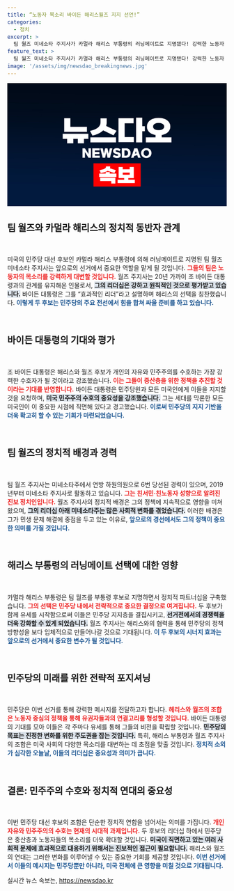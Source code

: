 ```yaml
---
title: “노동자 목소리 바이든 해리스월즈 지지 선언!”
categories:
  - 정치
excerpt: >
  팀 월즈 미네소타 주지사가 카멀라 해리스 부통령의 러닝메이트로 지명됐다! 강력한 노동자 목소리와 민주주의 수호자로서의 역할을 맡을 그들의 여정, 이제 시작됩니다. 클릭하여 더 알아보세요!
feature_text: >
  팀 월즈 미네소타 주지사가 카멀라 해리스 부통령의 러닝메이트로 지명됐다! 강력한 노동자 목소리와 민주주의 수호자로서의 역할을 맡을 그들의 여정, 이제 시작됩니다. 클릭하여 더 알아보세요!
image: '/assets/img/newsdao_breakingnews.jpg'
---
```


<p><img src="/assets/img/newsdao_breakingnews.jpg" alt="pcversion 속보" /></p>

<h2 data-ke-size="size26">팀 월즈와 카멀라 해리스의 정치적 동반자 관계</h2>

<p data-ke-size="size16">&nbsp;</p>

<p>미국의 민주당 대선 후보인 카멀라 해리스 부통령에 의해 러닝메이트로 지명된 팀 월즈 미네소타 주지사는 앞으로의 선거에서 중요한 역할을 맡게 될 것입니다. <b><span style="color: #ee2323;">그들의 팀은 노동자의 목소리를 강력하게 대변할 것입니다.</span></b> 월즈 주지사는 20년 가까이 조 바이든 대통령과의 관계를 유지해온 인물로서, <b><span style="background-color: #21538527;">그의 리더십은 강하고 원칙적인 것으로 평가받고 있습니다.</span></b> 바이든 대통령은 그를 “효과적인 리더”라고 설명하며 해리스의 선택을 칭찬했습니다. <b><span style="color: #1a5490;">이렇게 두 후보는 민주당의 주요 전선에서 힘을 합쳐 싸울 준비를 하고 있습니다.</span></b></p>

<p data-ke-size="size16">&nbsp;</p>

<h2 data-ke-size="size26">바이든 대통령의 기대와 평가</h2>

<p data-ke-size="size16">&nbsp;</p>

<p>조 바이든 대통령은 해리스와 월즈 후보가 개인의 자유와 민주주의를 수호하는 가장 강력한 수호자가 될 것이라고 강조했습니다. <b><span style="color: #ee2323;">이는 그들이 중산층을 위한 정책을 추진할 것이라는 기대를 반영합니다.</span></b> 바이든 대통령은 민주당원과 모든 미국인에게 이들을 지지할 것을 요청하며, <b><span style="background-color: #21538527;">미국 민주주의 수호의 중요성을 강조했습니다.</span></b> 그는 세대를 막론한 모든 미국인이 이 중요한 시점에 직면해 있다고 경고했습니다. <b><span style="color: #1a5490;">이로써 민주당의 지지 기반을 더욱 확고히 할 수 있는 기회가 마련되었습니다.</span></b></p>

<p data-ke-size="size16">&nbsp;</p>

<h2 data-ke-size="size26">팀 월즈의 정치적 배경과 경력</h2>

<p data-ke-size="size16">&nbsp;</p>

<p>팀 월즈 주지사는 미네소타주에서 연방 하원의원으로 6번 당선된 경력이 있으며, 2019년부터 미네소타 주지사로 활동하고 있습니다. <b><span style="color: #ee2323;">그는 친서민·친노동자 성향으로 알려진 진보 정치인입니다.</span></b> 월즈 주지사의 정치적 배경은 그의 정책에 지속적으로 영향을 미쳐왔으며, <b><span style="background-color: #21538527;">그의 리더십 아래 미네소타주는 많은 사회적 변화를 겪었습니다.</span></b> 이러한 배경은 그가 민생 문제 해결에 중점을 두고 있는 이유로, <b><span style="color: #1a5490;">앞으로의 경선에서도 그의 정책이 중요한 의미를 가질 것입니다.</span></b></p>

<p data-ke-size="size16">&nbsp;</p>

<h2 data-ke-size="size26">해리스 부통령의 러닝메이트 선택에 대한 영향</h2>

<p data-ke-size="size16">&nbsp;</p>

<p>카멀라 해리스 부통령은 팀 월즈를 부통령 후보로 지명하면서 정치적 파트너십을 구축했습니다. <b><span style="color: #ee2323;">그의 선택은 민주당 내에서 전략적으로 중요한 결정으로 여겨집니다.</span></b> 두 후보가 함께 유세를 시작함으로써 이들은 민주당 지지층을 결집시키고, <b><span style="background-color: #21538527;">선거전에서의 경쟁력을 더욱 강화할 수 있게 되었습니다.</span></b> 월즈 주지사는 해리스와의 협력을 통해 민주당의 정책 방향성을 보다 입체적으로 만들어나갈 것으로 기대됩니다. <b><span style="color: #1a5490;">이 두 후보의 시너지 효과는 앞으로의 선거에서 중요한 변수가 될 것입니다.</span></b></p>

<p data-ke-size="size16">&nbsp;</p>

<h2 data-ke-size="size26">민주당의 미래를 위한 전략적 포지셔닝</h2>

<p data-ke-size="size16">&nbsp;</p>

<p>민주당은 이번 선거를 통해 강력한 메시지를 전달하고자 합니다. <b><span style="color: #ee2323;">헤리스와 월즈의 조합은 노동자 중심의 정책을 통해 유권자들과의 연결고리를 형성할 것입니다.</span></b> 바이든 대통령의 기대를 모아 이들은 각 주마다 유세를 통해 그들의 비전을 확립할 것입니다. <b><span style="background-color: #21538527;">민주당의 목표는 진정한 변화를 위한 주도권을 잡는 것입니다.</span></b> 특히, 해리스 부통령과 월즈 주지사의 조합은 미국 사회의 다양한 목소리를 대변하는 데 초점을 맞출 것입니다. <b><span style="color: #1a5490;">정치적 소외가 심각한 오늘날, 이들의 리더십은 중요성과 의미가 큽니다.</span></b></p>

<p data-ke-size="size16">&nbsp;</p>

<h2 data-ke-size="size26">결론: 민주주의 수호와 정치적 연대의 중요성</h2>

<p data-ke-size="size16">&nbsp;</p>

<p>이번 민주당 대선 후보의 조합은 단순한 정치적 연합을 넘어서는 의미를 가집니다. <b><span style="color: #ee2323;">개인 자유와 민주주의의 수호는 현재의 시대적 과제입니다.</span></b> 두 후보의 리더십 하에서 민주당은 중산층과 노동자들의 목소리를 더욱 확대할 것입니다. <b><span style="background-color: #21538527;">미국이 직면하고 있는 여러 사회적 문제에 효과적으로 대응하기 위해서는 진보적인 접근이 필요합니다.</span></b> 해리스와 월즈의 연대는 그러한 변화를 이루어낼 수 있는 중요한 기회를 제공할 것입니다. <b><span style="color: #1a5490;">이번 선거에서 이들의 메시지는 민주당뿐만 아니라, 미국 전체에 큰 영향을 미칠 것으로 기대됩니다.</span></b></p>
실시간 뉴스 속보는, <a href="https://newsdao.kr" rel="dofollow">https://newsdao.kr</a>


